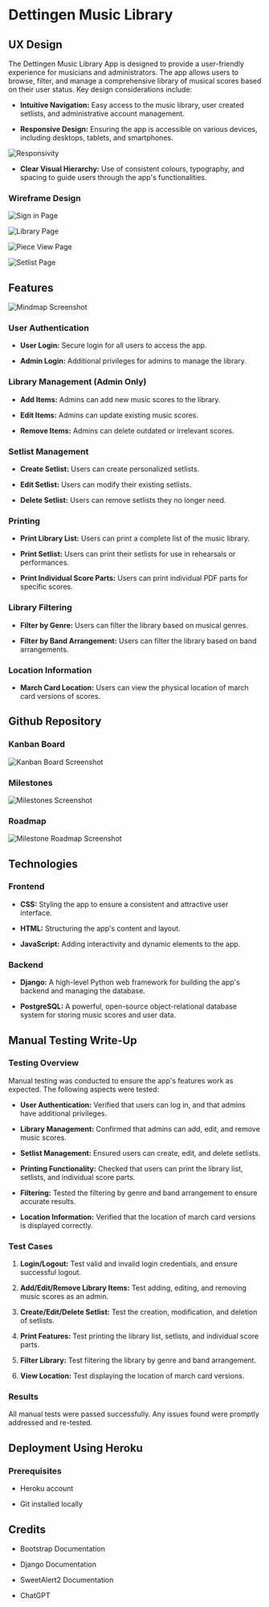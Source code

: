 
# Dettingen Music Library

## UX Design

The Dettingen Music Library App is designed to provide a user-friendly experience for musicians and administrators. The app allows users to browse, filter, and manage a comprehensive library of musical scores based on their user status. Key design considerations include:

-  **Intuitive Navigation:** Easy access to the music library, user created setlists, and administrative account management.

-  **Responsive Design:** Ensuring the app is accessible on various devices, including desktops, tablets, and smartphones.

![Responsivity](static/readme/Responsivity.png)

-  **Clear Visual Hierarchy:** Use of consistent colours, typography, and spacing to guide users through the app's functionalities.

### Wireframe Design

![Sign in Page](static/readme/Sign%20in.png)

![Library Page](static/readme/Library%20Page.png)

![Piece View Page](static/readme/Piece%20View.png)

![Setlist Page](static/readme/Setlists.png)
  

## Features

![Mindmap Screenshot](static/readme/Mind%20Map.jpg)

  

### User Authentication

-  **User Login:** Secure login for all users to access the app.

-  **Admin Login:** Additional privileges for admins to manage the library.

  

### Library Management (Admin Only)

-  **Add Items:** Admins can add new music scores to the library.

-  **Edit Items:** Admins can update existing music scores.

-  **Remove Items:** Admins can delete outdated or irrelevant scores.

  

### Setlist Management

-  **Create Setlist:** Users can create personalized setlists.

-  **Edit Setlist:** Users can modify their existing setlists.

-  **Delete Setlist:** Users can remove setlists they no longer need.

  

### Printing

-  **Print Library List:** Users can print a complete list of the music library.

-  **Print Setlist:** Users can print their setlists for use in rehearsals or performances.

-  **Print Individual Score Parts:** Users can print individual PDF parts for specific scores.

  

### Library Filtering

-  **Filter by Genre:** Users can filter the library based on musical genres.

-  **Filter by Band Arrangement:** Users can filter the library based on band arrangements.

  

### Location Information

-  **March Card Location:** Users can view the physical location of march card versions of scores.

  

## Github Repository

  

### Kanban Board

![Kanban Board Screenshot](static/readme/Kanban%20Board.png)

  

### Milestones

![Milestones Screenshot](static/readme/Milestones.png)

  

### Roadmap

![Milestone Roadmap Screenshot](static/readme/Milestone%20Roadmap.png)

  

## Technologies

### Frontend

-  **CSS:** Styling the app to ensure a consistent and attractive user interface.

-  **HTML:** Structuring the app's content and layout.

-  **JavaScript:** Adding interactivity and dynamic elements to the app.

  

### Backend

-  **Django:** A high-level Python web framework for building the app's backend and managing the database.

-  **PostgreSQL:** A powerful, open-source object-relational database system for storing music scores and user data.

  

## Manual Testing Write-Up

### Testing Overview

Manual testing was conducted to ensure the app's features work as expected. The following aspects were tested:

-  **User Authentication:** Verified that users can log in, and that admins have additional privileges.

-  **Library Management:** Confirmed that admins can add, edit, and remove music scores.

-  **Setlist Management:** Ensured users can create, edit, and delete setlists.

-  **Printing Functionality:** Checked that users can print the library list, setlists, and individual score parts.

-  **Filtering:** Tested the filtering by genre and band arrangement to ensure accurate results.

-  **Location Information:** Verified that the location of march card versions is displayed correctly.

  

### Test Cases

1.  **Login/Logout:** Test valid and invalid login credentials, and ensure successful logout.

2.  **Add/Edit/Remove Library Items:** Test adding, editing, and removing music scores as an admin.

3.  **Create/Edit/Delete Setlist:** Test the creation, modification, and deletion of setlists.

4.  **Print Features:** Test printing the library list, setlists, and individual score parts.

5.  **Filter Library:** Test filtering the library by genre and band arrangement.

6.  **View Location:** Test displaying the location of march card versions.

  

### Results

All manual tests were passed successfully. Any issues found were promptly addressed and re-tested.

  

## Deployment Using Heroku

### Prerequisites

- Heroku account

- Git installed locally

  

## Credits

- Bootstrap Documentation

- Django Documentation

- SweetAlert2 Documentation

- ChatGPT